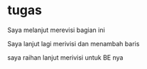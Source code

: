 # tugas

Saya melanjut merevisi bagian ini

Saya lanjut lagi merivisi dan menambah baris

saya raihan lanjut merivisi untuk BE nya
